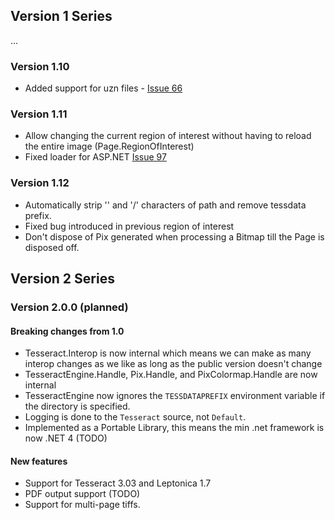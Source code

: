 ﻿## Version 1 Series

...

### Version 1.10

* Added support for uzn files - [Issue 66](https://github.com/charlesw/tesseract/issues/66)

### Version 1.11

* Allow changing the current region of interest without having to reload the entire image (Page.RegionOfInterest)
* Fixed loader for ASP.NET [Issue 97](https://github.com/charlesw/tesseract/issues/97)

### Version 1.12

* Automatically strip '\' and '/' characters of path and remove tessdata prefix.
* Fixed bug introduced in previous region of interest
* Don't dispose of Pix generated when processing a Bitmap till the Page is disposed off.

## Version 2 Series

### Version 2.0.0 (planned)

#### Breaking changes from 1.0

* Tesseract.Interop is now internal which means we can make as many interop changes as we like as long as the public version doesn't change
* TesseractEngine.Handle, Pix.Handle, and PixColormap.Handle are now internal
* TesseractEngine now ignores the ``TESSDATAPREFIX`` environment variable if the directory is specified.
* Logging is done to the ``Tesseract`` source, not ``Default``.
* Implemented as a Portable Library, this means the min .net framework is now .NET 4 (TODO)

#### New features

* Support for Tesseract 3.03 and Leptonica 1.7
* PDF output support (TODO)
* Support for multi-page tiffs.

